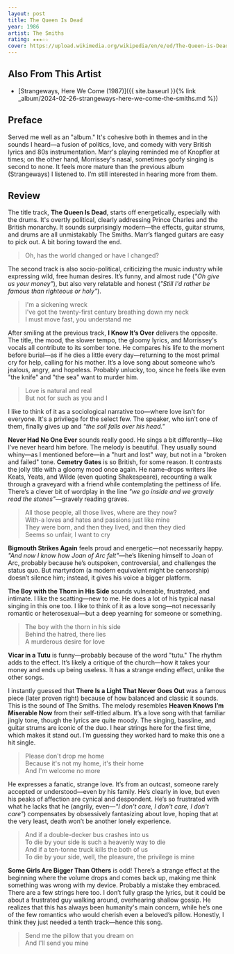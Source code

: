 ```yaml
---
layout: post
title: The Queen Is Dead 
year: 1986
artist: The Smiths
rating: ★★★☆☆
cover: https://upload.wikimedia.org/wikipedia/en/e/ed/The-Queen-is-Dead-cover.png
---
```


## Also From This Artist
- [Strangeways, Here We Come (1987)]({{ site.baseurl }}{% link _album/2024-02-26-strangeways-here-we-come-the-smiths.md %})

## Preface
Served me well as an "album." It's cohesive both in themes and in the sounds I heard—a fusion of politics, love, and comedy with very British lyrics and 80s instrumentation. Marr's playing reminded me of Knopfler at times; on the other hand, Morrissey's nasal, sometimes goofy singing is second to none. It feels more mature than the previous album (Strangeways) I listened to. I’m still interested in hearing more from them.

## Review
The title track, **The Queen Is Dead**, starts off energetically, especially with the drums. It's overtly political, clearly addressing Prince Charles and the British monarchy. It sounds surprisingly modern—the effects, guitar strums, and drums are all unmistakably The Smiths. Marr’s flanged guitars are easy to pick out. A bit boring toward the end.

> Oh, has the world changed or have I changed?

The second track is also socio-political, criticizing the music industry while expressing wild, free human desires. It’s funny, and almost rude (_"Oh give us your money"_), but also very relatable and honest (_"Still I'd rather be famous than righteous or holy"_).

> I'm a sickening wreck  
> I've got the twenty-first century breathing down my neck  
> I must move fast, you understand me

After smiling at the previous track, **I Know It’s Over** delivers the opposite. The title, the mood, the slower tempo, the gloomy lyrics, and Morrissey's vocals all contribute to its somber tone. He compares his life to the moment before burial—as if he dies a little every day—returning to the most primal cry for help, calling for his mother. It’s a love song about someone who’s jealous, angry, and hopeless. Probably unlucky, too, since he feels like even "the knife" and "the sea" want to murder him.

> Love is natural and real  
> But not for such as you and I

I like to think of it as a sociological narrative too—where love isn’t for everyone. It's a privilege for the select few. The speaker, who isn’t one of them, finally gives up and _"the soil falls over his head."_

**Never Had No One Ever** sounds really good. He sings a bit differently—like I’ve never heard him before. The melody is beautiful. They usually sound whiny—as I mentioned before—in a "hurt and lost" way, but not in a "broken and failed" tone. **Cemetry Gates** is so British, for some reason. It contrasts the jolly title with a gloomy mood once again. He name-drops writers like Keats, Yeats, and Wilde (even quoting Shakespeare), recounting a walk through a graveyard with a friend while contemplating the pettiness of life. There’s a clever bit of wordplay in the line _"we go inside and we gravely read the stones"_—gravely reading graves.

> All those people, all those lives, where are they now?  
> With-a loves and hates and passions just like mine  
> They were born, and then they lived, and then they died  
> Seems so unfair, I want to cry

**Bigmouth Strikes Again** feels proud and energetic—not necessarily happy. _"And now I know how Joan of Arc felt"_—he’s likening himself to Joan of Arc, probably because he’s outspoken, controversial, and challenges the status quo. But martyrdom (a modern equivalent might be censorship) doesn’t silence him; instead, it gives his voice a bigger platform.

**The Boy with the Thorn in His Side** sounds vulnerable, frustrated, and intimate. I like the scatting—new to me. He does a lot of his typical nasal singing in this one too. I like to think of it as a love song—not necessarily romantic or heterosexual—but a deep yearning for someone or something.

> The boy with the thorn in his side  
> Behind the hatred, there lies  
> A murderous desire for love

**Vicar in a Tutu** is funny—probably because of the word "tutu." The rhythm adds to the effect. It’s likely a critique of the church—how it takes your money and ends up being useless. It has a strange ending effect, unlike the other songs.

I instantly guessed that **There Is a Light That Never Goes Out** was a famous piece (later proven right) because of how balanced and classic it sounds. This is the sound of The Smiths. The melody resembles **Heaven Knows I’m Miserable Now** from their self-titled album. It’s a love song with that familiar jingly tone, though the lyrics are quite moody. The singing, bassline, and guitar strums are iconic of the duo. I hear strings here for the first time, which makes it stand out. I’m guessing they worked hard to make this one a hit single.

> Please don't drop me home  
> Because it's not my home, it's their home  
> And I'm welcome no more

He expresses a fanatic, strange love. It’s from an outcast, someone rarely accepted or understood—even by his family. He’s clearly in love, but even his peaks of affection are cynical and despondent. He’s so frustrated with what he lacks that he (angrily, even—_"I don't care, I don't care, I don't care"_) compensates by obsessively fantasizing about love, hoping that at the very least, death won’t be another lonely experience.

> And if a double-decker bus crashes into us  
> To die by your side is such a heavenly way to die  
> And if a ten-tonne truck kills the both of us  
> To die by your side, well, the pleasure, the privilege is mine

**Some Girls Are Bigger Than Others** is odd! There’s a strange effect at the beginning where the volume drops and comes back up, making me think something was wrong with my device. Probably a mistake they embraced. There are a few strings here too. I don’t fully grasp the lyrics, but it could be about a frustrated guy walking around, overhearing shallow gossip. He realizes that this has always been humanity's main concern, while he’s one of the few romantics who would cherish even a beloved’s pillow. Honestly, I think they just needed a tenth track—hence this song.

> Send me the pillow that you dream on  
> And I'll send you mine
